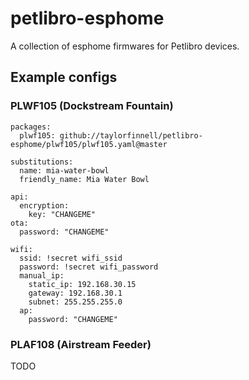 # petlibro-esphome

A collection of esphome  firmwares for Petlibro devices.


## Example configs

### PLWF105 (Dockstream Fountain)

```
packages:
  plwf105: github://taylorfinnell/petlibro-esphome/plwf105/plwf105.yaml@master

substitutions:
  name: mia-water-bowl
  friendly_name: Mia Water Bowl
  
api:
  encryption:
    key: "CHANGEME"
ota:
  password: "CHANGEME"

wifi:
  ssid: !secret wifi_ssid
  password: !secret wifi_password
  manual_ip:
    static_ip: 192.168.30.15
    gateway: 192.168.30.1
    subnet: 255.255.255.0
  ap:
    password: "CHANGEME"
```

### PLAF108 (Airstream Feeder)

TODO


